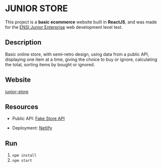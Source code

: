 # JUNIOR STORE
This project is a **basic ecommerce** website built in **ReactJS**, and was made for the [ENSI Junior Enterprise](https://www.linkedin.com/company/ensi-junior-entreprise/) web development level test.

## Description
Basic online store, with semi-retro design, using data from a public API, displaying one item at a time, giving the choice to buy or ignore, calculating the total, sorting items by bought or ignored.

## Website
[junior-store](https://junior-store.netlify.app/)

## Resources
- Public API: [Fake Store API](https://fakestoreapi.com/)

- Deployment: [Netlify](https://www.netlify.com/)

## Run
1. `npm install`
2. `npm start`
